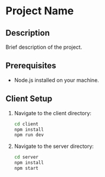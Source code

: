 # Project Name

## Description

Brief description of the project.

## Prerequisites

- Node.js installed on your machine.

## Client Setup

1. Navigate to the client directory:

   ```bash
   cd client
   npm install
   npm run dev

   ```

2. Navigate to the server directory:
   ```bash
   cd server
   npm install
   npm start
   ```
